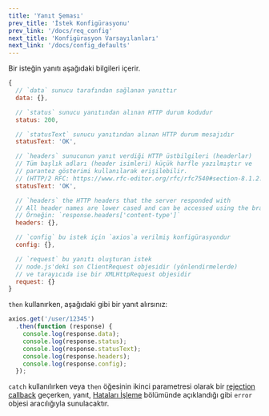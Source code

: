 ```yaml
---
title: 'Yanıt Şeması'
prev_title: 'İstek Konfigürasyonu'
prev_link: '/docs/req_config'
next_title: 'Konfigürasyon Varsayılanları'
next_link: '/docs/config_defaults'
---
```


Bir isteğin yanıtı aşağıdaki bilgileri içerir.

```js
{
  // `data` sunucu tarafından sağlanan yanıttır
  data: {},

  // `status` sunucu yanıtından alınan HTTP durum kodudur
  status: 200,

  // `statusText` sunucu yanıtından alınan HTTP durum mesajıdır
  statusText: 'OK',

  // `headers` sunucunun yanıt verdiği HTTP üstbilgileri (headerlar)
  // Tüm başlık adları (header isimleri) küçük harfle yazılmıştır ve
  // parantez gösterimi kullanılarak erişilebilir.
  // (HTTP/2 RFC: https://www.rfc-editor.org/rfc/rfc7540#section-8.1.2.4)
  statusText: 'OK',

  // `headers` the HTTP headers that the server responded with
  // All header names are lower cased and can be accessed using the bracket notation.
  // Örneğin: `response.headers['content-type']`
  headers: {},

  // `config` bu istek için `axios`a verilmiş konfigürasyondur
  config: {},

  // `request` bu yanıtı oluşturan istek
  // node.js'deki son ClientRequest objesidir (yönlendirmelerde)
  // ve tarayıcıda ise bir XMLHttpRequest objesidir
  request: {}
}
```

`then` kullanırken, aşağıdaki gibi bir yanıt alırsınız:

```js
axios.get('/user/12345')
  .then(function (response) {
    console.log(response.data);
    console.log(response.status);
    console.log(response.statusText);
    console.log(response.headers);
    console.log(response.config);
  });
```

`catch` kullanılırken veya `then` öğesinin ikinci parametresi olarak bir [rejection callback](https://developer.mozilla.org/en-US/docs/Web/JavaScript/Reference/Global_Objects/Promise/then) geçerken, yanıt, [Hataları İşleme](/docs/handling_errors) bölümünde açıklandığı gibi `error` objesi aracılığıyla sunulacaktır.
